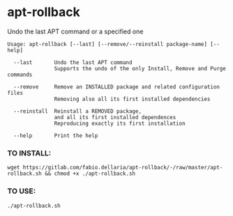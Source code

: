 # apt-rollback

Undo the last APT command or a specified one


    Usage: apt-rollback [--last] [--remove/--reinstall package-name] [--help]

      --last       Undo the last APT command
                   Supports the undo of the only Install, Remove and Purge commands
    
      --remove     Remove an INSTALLED package and related configuration files
                   Removing also all its first installed dependencies

      --reinstall  Reinstall a REMOVED package,
                   and all its first installed dependences
                   Reproducing exactly its first installation

      --help       Print the help

### TO INSTALL:

    wget https://gitlab.com/fabio.dellaria/apt-rollback/-/raw/master/apt-rollback.sh && chmod +x ./apt-rollback.sh

### TO USE:

    ./apt-rollback.sh
